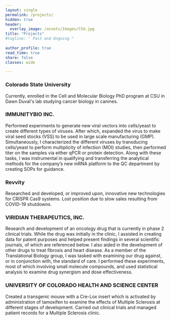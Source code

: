 ```yaml
---
layout: single
permalink: /projects/
hidden: true
header:
  overlay_image: /assets/Images/CSU.jpg
title: "Projects"
#tagline: " Past and Ongoing "
 
author_profile: true
read_time: true
share: false
classes: wide

---
```


### Colorado State University

Currently, enrolled in the Cell and Molecular Biology PhD program at CSU in Dawn Duval's lab studying cancer biology in canines. 

### IMMUNITYBIO INC.

Performed experiments to generate new viral vectors into cells/yeast to create different types of viruses. After which, expanded the virus to make viral seed stocks (VSS) to be used in large scale manufacturing (GMP). Simultaneously, I characterized the different viruses by transducing cells/yeast to perform multiplicity of infection (MOI) studies, then performed titer on the samples via either qPCR or protein detection. Along with these tasks, I was instrumental in qualifying and transferring the analytical methods for the company’s new mRNA platform to the QC department by creating SOPs for guidance. 

### Revvity

Researched and developed, or improved upon, innovative new technologies for CRISPR Cas9 systems. Lost position due to slow sales resulting from COVID-19 shutdowns.

### VIRIDIAN THERAPEUTICS, INC.

Research and development of an oncology drug that is currently in phase 2 clinical trials. While the drug was initially in the clinic, I assisted in creating data for patent purposes and helped present findings in several scientific journals, of which are referenced below. I also aided in the development of other drugs to treat fibrosis and heart disease. As a member of the Translational Biology group, I was tasked with examining our drug against, or in conjunction with, the standard of care. I performed these experiments, most of which involving small molecule compounds, and used statistical analysis to examine drug synergism and dose effectiveness.

### UNIVERSITY OF COLORADO HEALTH AND SCIENCE CENTER

Created a transgenic mouse with a Cre-Lox insert which is activated by administration of tamoxifen to examine the effects of Multiple Sclerosis at different stages of development. Carried out clinical trials and managed patient records for a Multiple Sclerosis clinic.

